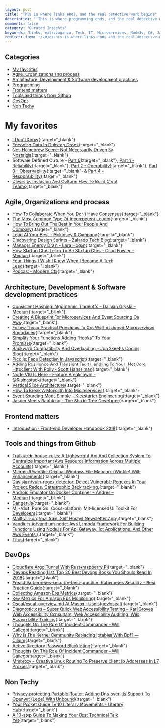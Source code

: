 ```yaml
---
layout: post
title: "This is where links ends, and the real detective work begins"
description: "'This is where programming ends, and the real detective work begins.'- Phillip Winter"
comments: false
category: "Curated Insights"
keywords: "Links, extravaganza, Tech, IT, Microservices, NodeJs, C#, Javascript, Solution architecture"
redirect_from: "/2018/This-is-where-links-ends-and-the-real-detective-work-begins/"
---
```


## Categories ##
* [My favorites](#favorites)
* [Agile, Organizations and process](#agile)
* [Architecture, Development & Software development practices](#development)
* [Programming](#net)
* [Frontend matters](#web)
* [Tools and things from Github](#tools)
* [DevOps](#devops)
* [Non Techy](#notechhere)

# My favorites<a name="favorites"></a> #
* [I Don't Know](http://rion.io/2018/04/07/i-dont-know/){:target="_blank"}
* [Encoding Data In Dubstep Drops](https://blog.benjojo.co.uk/post/encoding-data-into-dubstep-drops){:target="_blank"}
* [Nes Homebrew Scene: Not Necessarily Driven By Nostalgia](https://tedium.co/2018/04/10/nes-homebrew-scene-history/){:target="_blank"}
* Software Defined Culture - [Part 0](https://blog.0x74696d.com/posts/software-defined-culture/){:target="_blank"}, [Part 1 - Reliability](https://blog.0x74696d.com/posts/software-defined-culture-1-reliability/){:target="_blank"}, [Part 2 - Operability](https://blog.0x74696d.com/posts/software-defined-culture-2-operability/){:target="_blank"}, [Part 3 - Observability](https://blog.0x74696d.com/posts/software-defined-culture-3-observability/){:target="_blank"} & [Part 4 - Responsibility](https://blog.0x74696d.com/posts/software-defined-culture-4-responsibility/){:target="_blank"}
* [Diversity, Inclusion And Culture: How To Build Great Teams](https://open.nytimes.com/diversity-inclusion-and-culture-steps-for-building-great-teams-ca157bd98c07){:target="_blank"}

## Agile, Organizations and process<a name="agile"></a> ##
* [How To Collaborate When You Don’t Have Consensus](https://www.strategy-business.com/article/How-to-Collaborate-When-You-Dont-Have-Consensus?__s=wakwmyepmhismx8ehtnp){:target="_blank"}
* [The Most Common Type Of Incompetent Leader](https://hbr.org/2018/03/the-most-common-type-of-incompetent-leader?__s=wakwmyepmhismx8ehtnp){:target="_blank"}
* [How To Bring Out The Best In Your People And Company](http://news.gallup.com/businessjournal/228488/bring-best-people-company.aspx?__s=wakwmyepmhismx8ehtnp){:target="_blank"}
* [Lead At Your Best - Mckinsey & Company](https://www.mckinsey.com/global-themes/leadership/lead-at-your-best?__s=wakwmyepmhismx8ehtnp){:target="_blank"}
* [Discovering Design Sprints – Zalando Tech Blog](https://jobs.zalando.com/tech/blog/discovering-design-sprints/index.html){:target="_blank"}
* [Manager Energy Drain - Lara Hogan](http://larahogan.me/blog/manager-energy-drain/){:target="_blank"}
* [How Startup Ctos Learn To Be Startup Ctos – Chad Fowler – Medium](https://medium.com/@chadfowler/how-startup-ctos-learn-to-be-startup-ctos-9f6ab3683db0){:target="_blank"}
* [Four Things I Wish I Knew When I Became A Tech Lead](https://product.hubspot.com/blog/four-things-i-wish-i-knew-when-i-became-a-tech-lead){:target="_blank"}
* [Podcast - Modern Cto](https://moderncto.io/podcast/){:target="_blank"}

## Architecture, Development & Software development practices <a name="development"></a> ##
* [Consistent Hashing: Algorithmic Tradeoffs – Damian Gryski – Medium](https://medium.com/@dgryski/consistent-hashing-algorithmic-tradeoffs-ef6b8e2fcae8){:target="_blank"}
* [Creating A Blueprint For Microservices And Event Sourcing On Aws](https://itnext.io/creating-a-blueprint-for-microservices-and-event-sourcing-on-aws-291d4d5a5817){:target="_blank"}
* [Follow These Practical Principles To Get Well-designed Microservices Boundaries](https://medium.freecodecamp.org/follow-these-practical-principles-and-get-well-designed-microservices-boundaries-ef2deffd69e3){:target="_blank"}
* [Simplify Your Functions Adding “Hooks” To Your Promises](https://medium.com/@sebelga/simplify-your-code-adding-hooks-to-your-promises-9e1483662dfa){:target="_blank"}
* [Backward Compatibility And Overloading - Jon Skeet's Coding Blog](https://codeblog.jonskeet.uk/2018/04/13/backward-compatibility-and-overloading/){:target="_blank"}
* [Pico.js: Face Detection In Javascript](https://tkv.io/posts/picojs-intro/demo/){:target="_blank"}
* [Adding Resilience And Transient Fault Handling To Your .Net Core Httpclient With Polly - Scott Hanselman](https://www.hanselman.com/blog/AddingResilienceAndTransientFaultHandlingToYourNETCoreHttpClientWithPolly.aspx){:target="_blank"}
* [Node V10 Is Here - Feature Breakdown! - @Risingstack](https://blog.risingstack.com/node-js-10-lts-feature-breakdown/){:target="_blank"}
* [Vertical Slice Architecture](https://jimmybogard.com/vertical-slice-architecture/){:target="_blank"}
* [How To Break A Monolith Into Microservices](https://martinfowler.com/articles/break-monolith-into-microservices.html){:target="_blank"}
* [Event Sourcing Made Simple – Kickstarter Engineering](https://kickstarter.engineering/event-sourcing-made-simple-4a2625113224){:target="_blank"}
* [Jasper Meets Rabbitmq - The Shade Tree Developer](https://jeremydmiller.com/2018/04/19/jasper-meets-rabbitmq/){:target="_blank"}

## Frontend matters <a name="web"></a> ##
* [Introduction · Front-end Developer Handbook 2018](https://frontendmasters.com/books/front-end-handbook/2018/){:target="_blank"}

## Tools and things from Github <a name="tools"></a> ##
* [Trulia/cidr-house-rules: A Lightweight Api And Collection System To Centralize Important Aws Resource Information Across Multiple Accounts](https://github.com/trulia/cidr-house-rules){:target="_blank"}
* [Microsoft/winfile: Original Windows File Manager (Winfile) With Enhancements](https://github.com/Microsoft/winfile/){:target="_blank"}
* [Davisjam/vuln-regex-detector: Detect Vulnerable Regexes In Your Project. Redos, Catastrophic Backtracking.](https://github.com/davisjam/vuln-regex-detector){:target="_blank"}
* [Android Emulator On Docker Container – Andres – Medium](https://medium.com/@AndreSand/android-emulator-on-docker-container-f20c49b129ef){:target="_blank"}
* [Danger Js](http://danger.systems/js/){:target="_blank"}
* [Mjl-/duit: Pure Go, Cross-platform, Mit-licensed Ui Toolkit For Developers](https://github.com/mjl-/duit){:target="_blank"}
* [Mailtrain-org/mailtrain: Self Hosted Newsletter App](https://github.com/Mailtrain-org/mailtrain){:target="_blank"}
* [Vandium-io/vandium-node: Aws Lambda Framework For Building Functions Using Node.js For Api Gateway, Iot Applications, And Other Aws Events.](https://github.com/vandium-io/vandium-node){:target="_blank"}
* [Titus](https://netflix.github.io/titus/){:target="_blank"}

## DevOps<a name="devops"></a> ##
* [Cloudflare Argo Tunnel With Rust+raspberry Pi](https://blog.cloudflare.com/cloudflare-argo-tunnel-with-rust-and-raspberry-pi/){:target="_blank"}
* [Devops Reading List: Top 30 Best Devops Books You Should Read In 2018](https://apiumhub.com/tech-blog-barcelona/devops-reading-list-devops-books/){:target="_blank"}
* [Freach/kubernetes-security-best-practice: Kubernetes Security - Best Practice Guide](https://github.com/freach/kubernetes-security-best-practice){:target="_blank"}
* [Collecting Amazon Ebs Metrics](https://www.datadoghq.com/blog/collecting-amazon-ebs-metrics/){:target="_blank"}
* [Key Metrics For Amazon Ebs Monitoring](https://www.datadoghq.com/blog/amazon-ebs-monitoring/){:target="_blank"}
* [Oscal/oscal-overview.md At Master · Usnistgov/oscal](https://github.com/usnistgov/OSCAL/blob/master/docs/prose/OSCAL-Overview.md){:target="_blank"}
* [Diagnostic.css – Super Quick Web Accessibility Testing – Karl Groves Web Accessibility Consultant, Web Accessibility Auditing, Web Accessibility Training](http://www.karlgroves.com/2013/09/07/diagnostic-css-super-quick-web-accessibility-testing/){:target="_blank"}
* [Thoughts On The Role Of Incident Commander – Will Gallego](http://willgallego.com/2018/02/22/thoughts-on-the-role-of-incident-commander/){:target="_blank"}
* [Why Is The Kernel Community Replacing Iptables With Bpf? — Cilium](https://cilium.io/blog/2018/04/17/why-is-the-kernel-community-replacing-iptables/){:target="_blank"}
* [Active Directory Password Blacklisting](https://engineeringblog.yelp.com/amp/2018/04/ad-password-blacklisting.html){:target="_blank"}
* [Thoughts On The Role Of Incident Commander – Will Gallego](https://willgallego.com/2018/02/22/thoughts-on-the-role-of-incident-commander/){:target="_blank"}
* [Mmproxy - Creative Linux Routing To Preserve Client Ip Addresses In L7 Proxies](https://blog.cloudflare.com/mmproxy-creative-way-of-preserving-client-ips-in-spectrum/){:target="_blank"}

## Non Techy<a name="notechere"></a> ##
* [Privacy-protecting Portable Router: Adding Dns-over-tls Support To Openwrt (Lede) With Unbound](https://blog.cloudflare.com/dns-over-tls-for-openwrt/){:target="_blank"}
* [Your Pocket Guide To 10 Literary Movements - Literary Hub](https://lithub.com/your-pocket-guide-to-10-literary-movements/){:target="_blank"}
* [A 10-step Guide To Making Your Best Technical Talk Yet](https://exceptionnotfound.net/a-10-step-guide-to-making-your-best-technical-talk-yet/){:target="_blank"}
